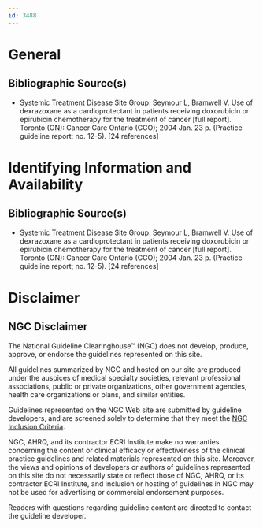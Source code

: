 ```yaml
---
id: 3488
---
```


# General

## Bibliographic Source(s)

- Systemic Treatment Disease Site Group. Seymour L, Bramwell V. Use of dexrazoxane as a cardioprotectant in patients receiving doxorubicin or epirubicin chemotherapy for the treatment of cancer [full report]. Toronto (ON): Cancer Care Ontario (CCO); 2004 Jan. 23 p. (Practice guideline report; no. 12-5). [24 references]

# Identifying Information and Availability

## Bibliographic Source(s)

- Systemic Treatment Disease Site Group. Seymour L, Bramwell V. Use of dexrazoxane as a cardioprotectant in patients receiving doxorubicin or epirubicin chemotherapy for the treatment of cancer [full report]. Toronto (ON): Cancer Care Ontario (CCO); 2004 Jan. 23 p. (Practice guideline report; no. 12-5). [24 references]

# Disclaimer

## NGC Disclaimer

The National Guideline Clearinghouse™ (NGC) does not develop, produce, approve, or endorse the guidelines represented on this site.

All guidelines summarized by NGC and hosted on our site are produced under the auspices of medical specialty societies, relevant professional associations, public or private organizations, other government agencies, health care organizations or plans, and similar entities.

Guidelines represented on the NGC Web site are submitted by guideline developers, and are screened solely to determine that they meet the [NGC Inclusion Criteria](/help-and-about/summaries/inclusion-criteria).

NGC, AHRQ, and its contractor ECRI Institute make no warranties concerning the content or clinical efficacy or effectiveness of the clinical practice guidelines and related materials represented on this site. Moreover, the views and opinions of developers or authors of guidelines represented on this site do not necessarily state or reflect those of NGC, AHRQ, or its contractor ECRI Institute, and inclusion or hosting of guidelines in NGC may not be used for advertising or commercial endorsement purposes.

Readers with questions regarding guideline content are directed to contact the guideline developer.

